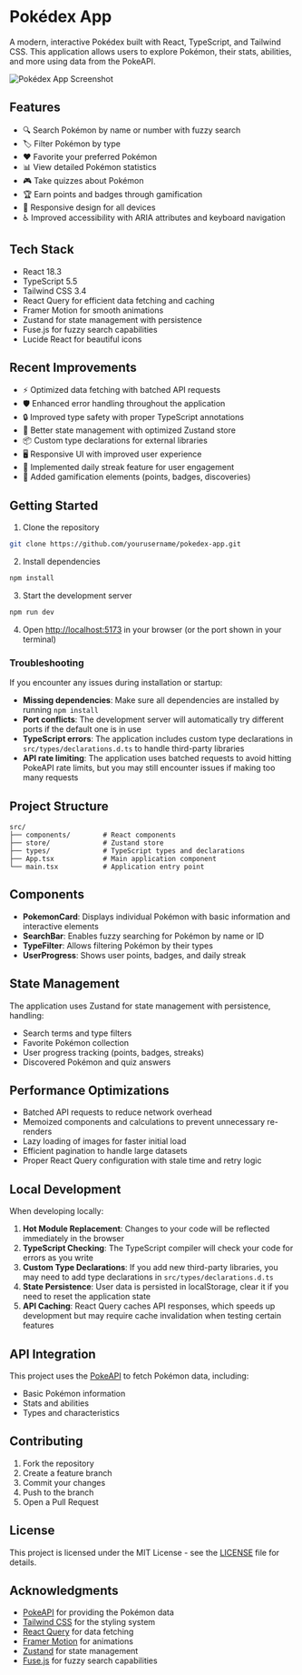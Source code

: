 # Pokédex App

A modern, interactive Pokédex built with React, TypeScript, and Tailwind CSS. This application allows users to explore Pokémon, their stats, abilities, and more using data from the PokeAPI.

![Pokédex App Screenshot](https://images.unsplash.com/photo-1613771404784-3a5686aa2be3?auto=format&fit=crop&q=80&w=1200)

## Features

- 🔍 Search Pokémon by name or number with fuzzy search
- 🏷️ Filter Pokémon by type
- ❤️ Favorite your preferred Pokémon
- 📊 View detailed Pokémon statistics
- 🎮 Take quizzes about Pokémon
- 🏆 Earn points and badges through gamification
- 📱 Responsive design for all devices
- ♿ Improved accessibility with ARIA attributes and keyboard navigation

## Tech Stack

- React 18.3
- TypeScript 5.5
- Tailwind CSS 3.4
- React Query for efficient data fetching and caching
- Framer Motion for smooth animations
- Zustand for state management with persistence
- Fuse.js for fuzzy search capabilities
- Lucide React for beautiful icons

## Recent Improvements

- ⚡ Optimized data fetching with batched API requests
- 🛡️ Enhanced error handling throughout the application
- 🔒 Improved type safety with proper TypeScript annotations
- 🧩 Better state management with optimized Zustand store
- 📦 Custom type declarations for external libraries
- 🖥️ Responsive UI with improved user experience
- 🔄 Implemented daily streak feature for user engagement
- 🎯 Added gamification elements (points, badges, discoveries)

## Getting Started

1. Clone the repository
```bash
git clone https://github.com/yourusername/pokedex-app.git
```

2. Install dependencies
```bash
npm install
```

3. Start the development server
```bash
npm run dev
```

4. Open [http://localhost:5173](http://localhost:5173) in your browser (or the port shown in your terminal)

### Troubleshooting

If you encounter any issues during installation or startup:

- **Missing dependencies**: Make sure all dependencies are installed by running `npm install`
- **Port conflicts**: The development server will automatically try different ports if the default one is in use
- **TypeScript errors**: The application includes custom type declarations in `src/types/declarations.d.ts` to handle third-party libraries
- **API rate limiting**: The application uses batched requests to avoid hitting PokeAPI rate limits, but you may still encounter issues if making too many requests

## Project Structure

```
src/
├── components/        # React components
├── store/             # Zustand store
├── types/             # TypeScript types and declarations
├── App.tsx            # Main application component
└── main.tsx           # Application entry point
```

## Components

- **PokemonCard**: Displays individual Pokémon with basic information and interactive elements
- **SearchBar**: Enables fuzzy searching for Pokémon by name or ID
- **TypeFilter**: Allows filtering Pokémon by their types
- **UserProgress**: Shows user points, badges, and daily streak

## State Management

The application uses Zustand for state management with persistence, handling:
- Search terms and type filters
- Favorite Pokémon collection
- User progress tracking (points, badges, streaks)
- Discovered Pokémon and quiz answers

## Performance Optimizations

- Batched API requests to reduce network overhead
- Memoized components and calculations to prevent unnecessary re-renders
- Lazy loading of images for faster initial load
- Efficient pagination to handle large datasets
- Proper React Query configuration with stale time and retry logic

## Local Development

When developing locally:

1. **Hot Module Replacement**: Changes to your code will be reflected immediately in the browser
2. **TypeScript Checking**: The TypeScript compiler will check your code for errors as you write
3. **Custom Type Declarations**: If you add new third-party libraries, you may need to add type declarations in `src/types/declarations.d.ts`
4. **State Persistence**: User data is persisted in localStorage, clear it if you need to reset the application state
5. **API Caching**: React Query caches API responses, which speeds up development but may require cache invalidation when testing certain features

## API Integration

This project uses the [PokeAPI](https://pokeapi.co/) to fetch Pokémon data, including:
- Basic Pokémon information
- Stats and abilities
- Types and characteristics

## Contributing

1. Fork the repository
2. Create a feature branch
3. Commit your changes
4. Push to the branch
5. Open a Pull Request

## License

This project is licensed under the MIT License - see the [LICENSE](LICENSE) file for details.

## Acknowledgments

- [PokeAPI](https://pokeapi.co/) for providing the Pokémon data
- [Tailwind CSS](https://tailwindcss.com/) for the styling system
- [React Query](https://tanstack.com/query/latest) for data fetching
- [Framer Motion](https://www.framer.com/motion/) for animations
- [Zustand](https://github.com/pmndrs/zustand) for state management
- [Fuse.js](https://fusejs.io/) for fuzzy search capabilities